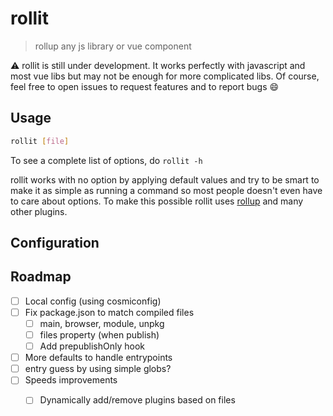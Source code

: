 # rollit

> rollup any js library or vue component

⚠️ rollit is still under development. It works perfectly with javascript and
most vue libs but may not be enough for more complicated libs. Of course, feel
free to open issues to request features and to report bugs 😄

## Usage

```sh
rollit [file]
```

To see a complete list of options, do `rollit -h`

rollit works with no option by applying default values and try to be smart to
make it as simple as running a command so most people doesn't even have to care
about options. To make this possible rollit uses
[rollup](https://rollupjs.org/) and many other plugins.

## Configuration

## Roadmap

- [ ] Local config (using cosmiconfig)
- [ ] Fix package.json to match compiled files
    - [ ] main, browser, module, unpkg
    - [ ] files property (when publish)
    - [ ] Add prepublishOnly hook
- [ ] More defaults to handle entrypoints
- [ ] entry guess by using simple globs?
- [ ] Speeds improvements
    - [ ] Dynamically add/remove plugins based on files

